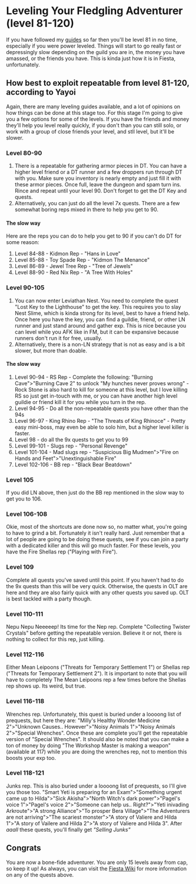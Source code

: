 Leveling Your Fledgling Adventurer (level 81-120)
================================================

If you have followed my [guides](/~yayoi/guides/lvling/newblets) so far then you'll be level 81 in no time, especially if you were power leveled. Things will start to go really fast or depressingly slow depending on the guild you are in, the money you have amassed, or the friends you have. This is kinda just how it is in Fiesta, unfortunately.

How best to exploit repeatable from level 81-120, according to Yayoi
--------------------------------------------------------------------

Again, there are many leveling guides available, and a lot of opinions on how things can be done at this stage too. For this stage I'm going to give you a few options for some of the levels. If you have the friends and money they'll help you level really quickly, if you don't than you can still solo, or work with a group of close friends your level, and stll level, but it'll be slower.

### Level 80-90

1. There is a repeatable for gathering armor pieces in DT. You can have a higher level friend or a DT runner and a few droppers run through DT with you. Make sure you inventory is nearly empty and just fill it with these armor pieces. Once full, leave the dungeon and spam turn ins. Rince and repeat until your level 90. Don't forget to get the DT Key and quests.
2. Alternatively, you can just do all the level 7x quests. There are a few somewhat boring reps mixed in there to help you get to 90.

#### The slow way

Here are the reps you can do to help you get to 90 if you can't do DT for some reason:

1. Level 84-88 - Kidmon Rep - "Hans in Love"
2. Level 85-88 - Toy Spade Rep - "Kidmon The Menance"
3. Level 86-89 - Jewel Tree Rep - "Tree of Jewels"
4. Level 88-90 - Red Nix Rep - "A Tree With Holes"

### Level 90-105

1. You can now enter Leviathan Nest. You need to complete the quest "Lost Key to the Lighthouse" to get the key. This requires you to slay Nest Slime, which is kinda strong for its level, best to have a friend help. Once here you have the key, you can find a guildie, friend, or other LN runner and just stand around and gather exp. This is nice because you can level while you AFK like in FM, but it can be expansive because runners don't run it for free, usually.
2. Alternatively, there is a non-LN strategy that is not as easy and is a bit slower, but more than doable.

#### The slow way

1. Level 90-94 - RS Rep - Complete the following: "Burning Cave">"Burning Cave 2" to unlock "My hunches never proves wrong" - Rock Stone is also hard to kill for someone at this level, but I love killing RS so just get in-touch with me, or you can have another high level guildie or friend kill it for you while you turn in the rep.
2. Level 94-95 - Do all the non-repeatable quests you have other than the 94s
3. Level 96-97 - King Rhino Rep - "The Threats of King Rhinoce" - Pretty easy mini-boss, may even be able to solo him, but a higher level killer is faster.
4. Level 98 - do all the 9x quests to get you to 99
5. Level 99-101 - Slugs rep - "Personal Revenge"
6. Level 101-104 - Mad slugs rep - "Suspicious Big Mudmen">"Fire on Hands and Feet">"Unextinguishable Fire"
7. Level 102-106 - BB rep - "Black Bear Beatdown"

### Level 105

If you did LN above, then just do the BB rep mentioned in the slow way to get you to 106.

### Level 106-108

Okie, most of the shortcuts are done now so, no matter what, you're going to have to grind a bit. Fortunately it isn't really hard. Just remember that a lot of people are going to be doing these quests, see if you can join a party with a dedicated killer and this will go much faster. For these levels, you have the Fire Shellas rep ("Playing with Fire").

### Level 109

Complete all quests you've saved until this point. If you haven't had to do the 9x quests than this will be very quick. Otherwise, the quests in OLT are here and they are also fairly quick with any other quests you saved up. OLT is best tackled with a party though.

### Level 110-111

Nepu Nepu Neeeeep! Its time for the Nep rep. Complete "Collecting Twister Crystals" before getting the repeatable version. Believe it or not, there is nothing to collect for this rep, just killing.

### Level 112-116

Either Mean Leipoons ("Threats for Temporary Settlement 1") or Shellas rep ("Threats for Temporary Settlement 2"). It is important to note that you will have to completely The Mean Leipoons rep a few times before the Shellas rep shows up. Its weird, but true.

### Level 116-118

Wrenches rep. Unfortunately, this quest is buried under a loooong list of prequests, but here they are: "Milly's Healthy Wonder Medicine 2">"Unknown Causes.. However">"Noisy Animals 1">"Noisy Animals 2">"Special Wrenches". Once these are complete you'll get the repeatable version of "Special Wrenches". It should also be noted that you can make a ton of money by doing "The Workshop Master is making a weapon" (available at 117) while you are doing the wrenches rep, not to mention this boosts your exp too.

### Level 118-121

Junks rep. This is also buried under a loooong list of prequests, so I'll give you those too. "Smart Yeti is preparing for an Exam">"Something urgent came up to Hilda">"Sick Akisha">"North Witch's dark power">"Pagel's voice 1">"Pagel's voice 2">"Someone can help us.. Right?">"Yeti inivading Arkroute">"A strong Alliance">"To prosper Bera Village">"The Adventurers are not arriving">"The scariest monster">"A story of Valiere and Hilda 1">"A story of Vailere and Hilda 2">"A story of Valiere and Hilda 3". After *aaall* these quests, you'll finally get _"Selling Junks"_

Congrats
--------

You are now a bone-fide adventurer. You are only 15 levels away from cap, so keep it up! As always, you can visit the [Fiesta Wiki](http://fiesta-wiki.com/quests/8) for more information on any of the quests above.
